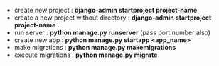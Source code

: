 - create new project : __django-admin startproject project-name__ 
- create a new project without directory : __django-admin startproject project-name .__
- run server : __python manage.py runserver__ (pass port number also)
- create new app : __python manage.py startapp <app_name>__
- make migrations : __python manage.py makemigrations__
- execute migrations : __python manage.py migrate__
